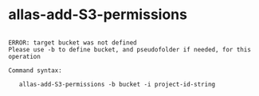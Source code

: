 # allas-add-S3-permissions
 
```text

ERROR: target bucket was not defined
Please use -b to define bucket, and pseudofolder if needed, for this operation

Command syntax:
  
   allas-add-S3-permissions -b bucket -i project-id-string

```

